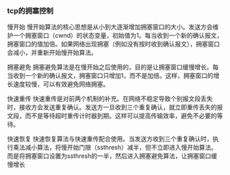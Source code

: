 
### tcp的拥塞控制

慢开始‌
慢开始算法的核心思想是从小到大逐渐增加拥塞窗口的大小。发送方会维护一个拥塞窗口（cwnd）的状态变量，初始值为1。每当收到一个新的确认报文，拥塞窗口的值加倍。如果网络出现拥塞（例如没有按时收到确认报文），拥塞窗口会减小，并重新开始慢开始算法。

拥塞避免
拥塞避免算法是在慢开始之后使用的，目的是让拥塞窗口缓慢增长。每当收到一个新的确认报文，拥塞窗口只增加1，而不是加倍。这样，拥塞窗口的增长速度较慢，可以有效避免网络拥塞。

快速重传
快速重传是对前两个机制的补充。在网络不稳定导致个别报文段丢失时，接收方会发送重复确认。发送方一旦收到三个重复确认，就立即重传丢失的报文段，而不是等待超时重传计时器到期。这样可以提高传输效率，避免不必要的等待。

快速恢复
快速恢复算法与快速重传配合使用。当发送方收到三个重复确认时，执行乘法减小算法，将慢开始门限（ssthresh）减半，但不立即进入慢开始算法。而是将拥塞窗口设置为ssthresh的一半，然后进入拥塞避免算法，让拥塞窗口缓慢增长